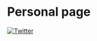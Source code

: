 # Personal page
[![Twitter](https://img.shields.io/badge/Twitter-@teres93.svg?style=flat)](https://twitter.com/teres93)
